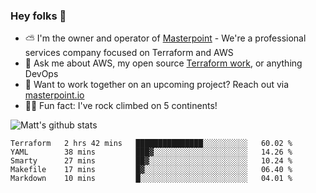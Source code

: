 

### Hey folks 👋

- ⛅️ I'm the owner and operator of [Masterpoint](https://masterpoint.io) - We're a professional services company focused on Terraform and AWS
- 💬 Ask me about AWS, my open source [Terraform work](https://github.com/masterpointio?q=terraform&type=&language=hcl), or anything DevOps
- 🔨 Want to work together on an upcoming project? Reach out via [masterpoint.io](https://masterpoint.io)
- 🧗‍♂️ Fun fact: I've rock climbed on 5 continents! 


![Matt's github stats](https://github-readme-stats.vercel.app/api?username=Gowiem&count_private=true&theme=cobalt&show_icons=true)

<!--START_SECTION:waka-->
```text
Terraform   2 hrs 42 mins   ███████████████░░░░░░░░░░   60.02 % 
YAML        38 mins         ███▓░░░░░░░░░░░░░░░░░░░░░   14.26 % 
Smarty      27 mins         ██▓░░░░░░░░░░░░░░░░░░░░░░   10.24 % 
Makefile    17 mins         █▓░░░░░░░░░░░░░░░░░░░░░░░   06.40 % 
Markdown    10 mins         █░░░░░░░░░░░░░░░░░░░░░░░░   04.01 % 
```
<!--END_SECTION:waka-->
